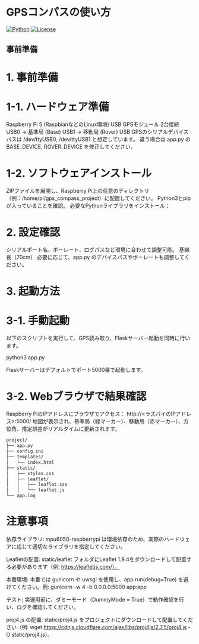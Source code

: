 # GPSコンパスの使い方

[![Python](https://img.shields.io/badge/Python-3.8+-blue.svg)](https://www.python.org)
[![License](https://img.shields.io/badge/License-MIT-green.svg)](https://opensource.org/licenses/MIT)


## 事前準備

# 1. 事前準備

#  1-1. ハードウェア準備

  Raspberry Pi 5 (RaspbianなどのLinux環境)
  USB GPSモジュール 2台接続
  USB0 → 基準局 (Base)
  USB1 → 移動局 (Rover)
  USB GPSのシリアルデバイスパスは /dev/ttyUSB0, /dev/ttyUSB1 と想定しています。
  違う場合は app.py の BASE_DEVICE, ROVER_DEVICE を修正してください。

# 1-2. ソフトウェアインストール
  ZIPファイルを展開し、Raspberry Pi上の任意のディレクトリ（例：/home/pi/gps_compass_project）に配置してください。
  Python3とpipが入っていることを確認。
  必要なPythonライブラリをインストール：

# 2. 設定確認

  シリアルポート名、ボーレート、ログパスなど環境に合わせて調整可能。
  基線長（70cm）
  必要に応じて、app.py のデバイスパスやボーレートも調整してください。


# 3. 起動方法

# 3-1. 手動起動
  以下のスクリプトを実行して、GPS読み取り、Flaskサーバー起動を同時に行います。

  python3 app.py

Flaskサーバーはデフォルトでポート5000番で起動します。

# 3-2. Webブラウザで結果確認
  Raspberry PiのIPアドレスにブラウザでアクセス：
  http://<ラズパイのIPアドレス>:5000/
  地図が表示され、基準局（緑マーカー）、移動局（赤マーカー）、方位角、推定誤差がリアルタイムに更新されます。


   ```bash
project/
├── app.py
├── config.ini
├── templates/
│   └── index.html
├── static/
│   ├── styles.css
│   ├── leaflet/
│   │   ├── leaflet.css
│   │   └── leaflet.js
└── app.log
```



# 注意事項
依存ライブラリ: mpu6050-raspberrypi は環境依存のため、実際のハードウェアに応じて適切なライブラリを指定してください。

Leafletの配置: static/leaflet フォルダにLeaflet 1.9.4をダウンロードして配置する必要があります（例: https://leafletjs.com/）。

本番環境: 本番では gunicorn や uwsgi を使用し、app.run(debug=True) を避けてください。例: gunicorn -w 4 -b 0.0.0.0:5000 app:app

テスト: 実運用前に、ダミーモード（DummyMode = True）で動作確認を行い、ログを確認してください。

proj4.js の配置:
static/proj4.js をプロジェクトにダウンロードして配置してください（例: wget https://cdnjs.cloudflare.com/ajax/libs/proj4js/2.7.5/proj4.js -O static/proj4.js）。

